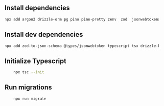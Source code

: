 ## Install dependencies 

```bash 
npx add argon2 drizzle-orm pg pino pino-pretty zenv  zod  jsonwebtokens  fastify-zod fastify-guard fastify
```

## Install dev dependencies 
```bash 
npx add zod-to-json-schema @types/jsonwebtoken typescript tsx drizzle-kit @types/pg -D
```

## Initialize Typescript 
```bash 
    npx tsc --init 
```

## Run migrations 
```bash 
    npx run migrate
```
